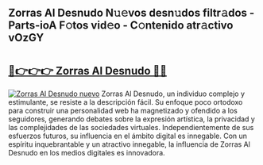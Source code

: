 ## Zorras Al Desnudo N𝚞𝚎vos desn𝚞dos filtr𝚊dos - Parts-ioA F𝚘tos vid𝚎o - C𝚘ntenido atr𝚊ctivo vOzGY

# <h2><a href="http://mb8ubc1.tromn.icu/?c=Zorras+Al+Desnudo">🔗👉👉👉 Zorras Al Desnudo 🔗🔗</a></h2>

[![Zorras Al Desnudo nuevo](https://i.imgur.com/pEAQMta.gif)](http://mb8ubc1.tromn.icu/?c=Zorras+Al+Desnudo)
Zorras Al Desnudo, un individuo complejo y estimulante, se resiste a la descripción fácil. Su enfoque poco ortodoxo para construir una personalidad web ha magnetizado y ofendido a los seguidores, generando debates sobre la expresión artística, la privacidad y las complejidades de las sociedades virtuales. Independientemente de sus esfuerzos futuros, su influencia en el ámbito digital es innegable. Con un espíritu inquebrantable y un atractivo innegable, la influencia de Zorras Al Desnudo en los medios digitales es innovadora.
